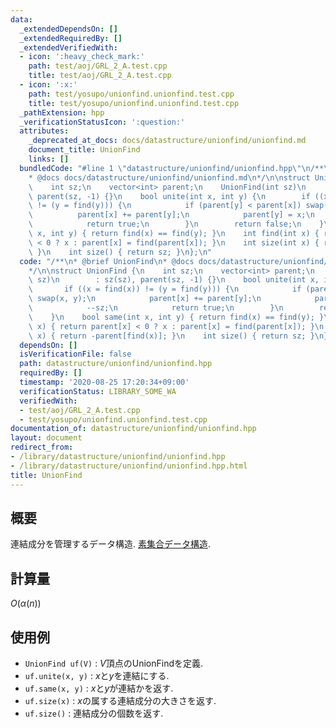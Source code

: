 ```yaml
---
data:
  _extendedDependsOn: []
  _extendedRequiredBy: []
  _extendedVerifiedWith:
  - icon: ':heavy_check_mark:'
    path: test/aoj/GRL_2_A.test.cpp
    title: test/aoj/GRL_2_A.test.cpp
  - icon: ':x:'
    path: test/yosupo/unionfind.unionfind.test.cpp
    title: test/yosupo/unionfind.unionfind.test.cpp
  _pathExtension: hpp
  _verificationStatusIcon: ':question:'
  attributes:
    _deprecated_at_docs: docs/datastructure/unionfind/unionfind.md
    document_title: UnionFind
    links: []
  bundledCode: "#line 1 \"datastructure/unionfind/unionfind.hpp\"\n/**\n* @brief UnionFind\n\
    * @docs docs/datastructure/unionfind/unionfind.md\n*/\n\nstruct UnionFind {\n\
    \    int sz;\n    vector<int> parent;\n    UnionFind(int sz)\n        : sz(sz),\
    \ parent(sz, -1) {}\n    bool unite(int x, int y) {\n        if ((x = find(x))\
    \ != (y = find(y))) {\n            if (parent[y] < parent[x]) swap(x, y);\n  \
    \          parent[x] += parent[y];\n            parent[y] = x;\n            --sz;\n\
    \            return true;\n        }\n        return false;\n    }\n    bool same(int\
    \ x, int y) { return find(x) == find(y); }\n    int find(int x) { return parent[x]\
    \ < 0 ? x : parent[x] = find(parent[x]); }\n    int size(int x) { return -parent[find(x)];\
    \ }\n    int size() { return sz; }\n};\n"
  code: "/**\n* @brief UnionFind\n* @docs docs/datastructure/unionfind/unionfind.md\n\
    */\n\nstruct UnionFind {\n    int sz;\n    vector<int> parent;\n    UnionFind(int\
    \ sz)\n        : sz(sz), parent(sz, -1) {}\n    bool unite(int x, int y) {\n \
    \       if ((x = find(x)) != (y = find(y))) {\n            if (parent[y] < parent[x])\
    \ swap(x, y);\n            parent[x] += parent[y];\n            parent[y] = x;\n\
    \            --sz;\n            return true;\n        }\n        return false;\n\
    \    }\n    bool same(int x, int y) { return find(x) == find(y); }\n    int find(int\
    \ x) { return parent[x] < 0 ? x : parent[x] = find(parent[x]); }\n    int size(int\
    \ x) { return -parent[find(x)]; }\n    int size() { return sz; }\n};\n"
  dependsOn: []
  isVerificationFile: false
  path: datastructure/unionfind/unionfind.hpp
  requiredBy: []
  timestamp: '2020-08-25 17:20:34+09:00'
  verificationStatus: LIBRARY_SOME_WA
  verifiedWith:
  - test/aoj/GRL_2_A.test.cpp
  - test/yosupo/unionfind.unionfind.test.cpp
documentation_of: datastructure/unionfind/unionfind.hpp
layout: document
redirect_from:
- /library/datastructure/unionfind/unionfind.hpp
- /library/datastructure/unionfind/unionfind.hpp.html
title: UnionFind
---
```

## 概要

連結成分を管理するデータ構造. [素集合データ構造](https://ja.wikipedia.org/wiki/%E7%B4%A0%E9%9B%86%E5%90%88%E3%83%87%E3%83%BC%E3%82%BF%E6%A7%8B%E9%80%A0).

## 計算量

$O(\alpha (n))$

## 使用例

* `UnionFind uf(V)` : $V$頂点のUnionFindを定義.
* `uf.unite(x, y)` : $x$と$y$を連結にする.
* `uf.same(x, y)` : $x$と$y$が連結かを返す.
* `uf.size(x)` : $x$の属する連結成分の大きさを返す.
* `uf.size()` : 連結成分の個数を返す.
